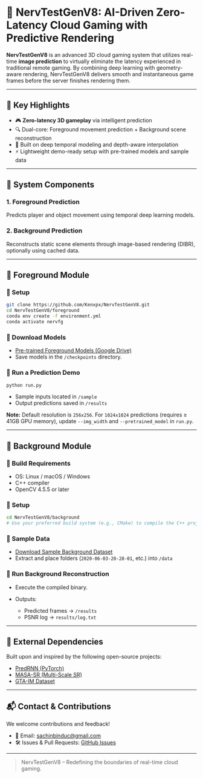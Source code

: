 # 🧠 NervTestGenV8: AI-Driven Zero-Latency Cloud Gaming with Predictive Rendering

**NervTestGenV8** is an advanced 3D cloud gaming system that utilizes real-time **image prediction** to virtually eliminate the latency experienced in traditional remote gaming. By combining deep learning with geometry-aware rendering, NervTestGenV8 delivers smooth and instantaneous game frames before the server finishes rendering them.

---

## 🚀 Key Highlights

* 🎮 **Zero-latency 3D gameplay** via intelligent prediction
* 🔍 Dual-core: Foreground movement prediction + Background scene reconstruction
* 🧠 Built on deep temporal modeling and depth-aware interpolation
* ⚡ Lightweight demo-ready setup with pre-trained models and sample data

---

## 🧠 System Components

### 1. Foreground Prediction

Predicts player and object movement using temporal deep learning models.

### 2. Background Prediction

Reconstructs static scene elements through image-based rendering (DIBR), optionally using cached data.

---

## 📁 Foreground Module

### 🔧 Setup

```bash
git clone https://github.com/Kenxpx/NervTestGenV8.git
cd NervTestGenV8/foreground
conda env create -f environment.yml
conda activate nervfg
```

### 📅 Download Models

* [Pre-trained Foreground Models (Google Drive)](https://drive.google.com/drive/folders/129ftjmfHjoehxGyi6HLQszVRgVN_WBGV?usp=sharing)
* Save models in the `/checkpoints` directory.

### 🤪 Run a Prediction Demo

```bash
python run.py
```

* Sample inputs located in `/sample`
* Output predictions saved in `/results`

**Note:** Default resolution is `256x256`. For `1024x1024` predictions (requires ≥ 41GB GPU memory), update `--img_width` and `--pretrained_model` in `run.py`.

---

## 🌄 Background Module

### 🔧 Build Requirements

* OS: Linux / macOS / Windows
* C++ compiler
* OpenCV 4.5.5 or later

### 🔨 Setup

```bash
cd NervTestGenV8/background
# Use your preferred build system (e.g., CMake) to compile the C++ project
```

### 📅 Sample Data

* [Download Sample Background Dataset](https://drive.google.com/file/d/19gWhURb2LU7ysBNeMSUeIe1Il6VLXjO7/view?usp=drive_link)
* Extract and place folders (`2020-06-03-20-28-01`, etc.) into `/data`

### 🤪 Run Background Reconstruction

* Execute the compiled binary.
* Outputs:

  * Predicted frames → `/results`
  * PSNR log → `results/log.txt`

---

## 🔗 External Dependencies

Built upon and inspired by the following open-source projects:

* [PredRNN (PyTorch)](https://github.com/thuml/predrnn-pytorch)
* [MASA-SR (Multi-Scale SR)](https://github.com/dvlab-research/MASA-SR)
* [GTA-IM Dataset](https://github.com/ZheC/GTA-IM-Dataset)

---

## 📬 Contact & Contributions

We welcome contributions and feedback!

* 📧 Email: [sachinbinduc@gmail.com](mailto:sachinbinduc@gmail.com)
* 🛠️ Issues & Pull Requests: [GitHub Issues](https://github.com/Kenxpx/NervTestGenV8/issues)

---

> NervTestGenV8 – Redefining the boundaries of real-time cloud gaming.
